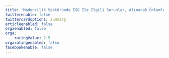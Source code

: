 ```yaml
---
title: 'Madencilik Sektöründe İSG İle İlgili Sorunlar, Alınacak Önlemler'
twitterenable: false
twittercardoptions: summary
articleenabled: false
orgaenabled: false
orga:
    ratingValue: 2.5
orgaratingenabled: false
facebookenable: false
---
```


